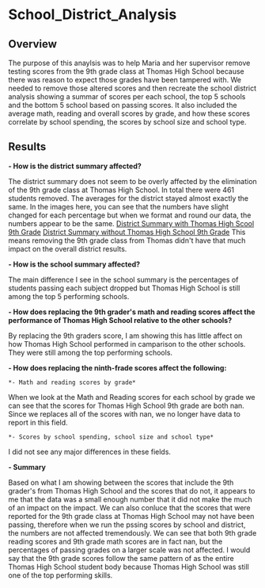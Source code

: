 # School_District_Analysis

## Overview
The purpose of this anaylsis was to help Maria and her supervisor remove testing scores from the 9th grade class at Thomas High School because there was reason to expect those grades have been tampered with. We needed to remove those altered scores and then recreate the school district analysis showing a summar of scores per each school, the top 5 schools and the bottom 5 school based on passing scores. It also included the average math, reading and overall scores by grade, and how these scores correlate by school spending, the scores by school size and school type. 

## Results 
**- How is the district summary affected?** 

The district summary does not seem to be overly affected by the elimination of the 9th grade class at Thomas High School. In total there were 461 students removed. The averages for the district stayed almost exactly the same. 
In the images here, you can see that the numbers have slight changed for each percentage but when we format and round our data, the numbers appear to be the same. 
[District Summary with Thomas High Scool 9th Grade](https://github.com/allibartlett-27/School_District_Analysis/blob/main/Resources/District%20Summary.PNG)
[District Summary without Thomas High School 9th Grade](https://github.com/allibartlett-27/School_District_Analysis/blob/main/Resources/Disctrict%20Summary%20New.PNG)
This means removing the 9th grade class from Thomas didn't have that much impact on the overall district results. 

**- How is the school summary affected?**

The main difference I see in the school summary is the percentages of students passing each subject dropped but Thomas High School is still among the top 5 performing schools. 

**- How does replacing the 9th grader's math and reading scores affect the performance of Thomas High School relative to the other schools?**

By replacing the 9th graders score, I am showing this has little affect on how Thomas High School performed in camparison to the other schools. They were still among the top performing schools. 

**- How does replacing the ninth-frade scores affect the following:**
  
    *- Math and reading scores by grade*
  
  When we look at the Math and Reading scores for each school by grade we can see that the scores for Thomas High School 9th grade are both nan. Since we replaces all of the scores with nan, we no longer have data to report in this field. 
  
    *- Scores by school spending, school size and school type*
  
  I did not see any major differences in these fields. 
  
**- Summary**

Based on what I am showing between the scores that include the 9th grader's from Thomas High School and the scores that do not, it appears to me that the data was a small enough number that it did not make the much of an impact on the impact. We can also conluce that the scores that were reported for the 9th grade class at Thomas High School may not have been passing, therefore when we run the pssing scores by school and district, the numbers are not affected tremendously. We can see that both 9th grade reading scores and 9th grade math scores are in fact nan, but the percentages of passing grades on a larger scale was not affected. I would say that the 9th grade scores follow the same pattern of as the entire Thomas High School student body because Thomas High School was still one of the top performing skills. 


  
